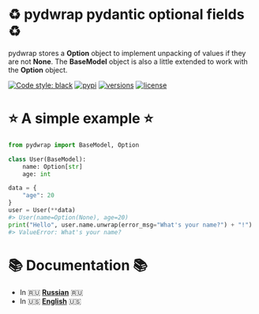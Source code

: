 # ♻️ pydwrap pydantic optional fields ♻️


pydwrap stores a **Option** object to implement unpacking of values if they are not **None**. The **BaseModel** object is also a little extended to work with the **Option** object.


[![Code style: black](https://img.shields.io/badge/code%20style-black-000000.svg)](https://github.com/psf/black)
[![pypi](https://img.shields.io/pypi/v/pydwrap.svg)](https://pypi.python.org/pypi/pydwrap)
[![versions](https://img.shields.io/pypi/pyversions/pydwrap.svg)](https://github.com/luwqz1/pydwrap)
[![license](https://img.shields.io/github/license/luwqz1/pydwrap.svg)](https://github.com/luwqz1/pydwrap/blob/main/LICENSE)


# ⭐️ A simple example ⭐️
```python
from pydwrap import BaseModel, Option

class User(BaseModel):
    name: Option[str]
    age: int

data = {
    "age": 20
}
user = User(**data)
#> User(name=Option(None), age=20)
print("Hello", user.name.unwrap(error_msg="What's your name?") + "!")
#> ValueError: What's your name?
```

# 📚 Documentation 📚
* In 🇷🇺 [**Russian**](https://github.com/luwqz1/pydwrap/blob/main/docs/RU.md) 🇷🇺
* In 🇺🇸 [**English**](https://github.com/luwqz1/pydwrap/blob/main/docs/EN.md) 🇺🇸